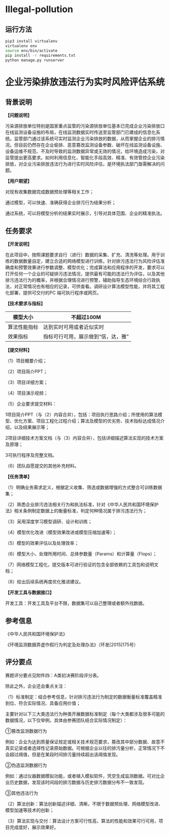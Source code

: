 # Illegal-pollution

## 运行方法

```sh
pip3 install virtualenv
virtualenv env
source env/bin/activate
pip install -r requirements.txt
python manage.py runserver
```

# 企业污染排放违法行为实时风险评估系统

## 背景说明

**【问题说明】**

污染源排放单位特别是国家重点监管的污染源排放单位基本已完成企业污染排放口在线监测设备设施的布局，在线监测数据实时传送至监管部门已建成的信息化系统。监管部门通过该系统可实时监测企业污染排放的数据，从而掌握企业的排污情况。但目前仍然存在企业偷排、恶意篡改监测设备参数、破坏在线监测设备设施、设备运维不规范、不及时导致的监测数据异常或无效的情况，给环境造成污染，对监管提出更高要求。如何利用信息化、智能化手段高效、精准、有效管控企业污染排放，对企业污染排放违法行为进行实时风险评估，是环境执法部门亟需解决的问题。

**【用户期望】**

对现有收集数据完成数据预处理等相关工作；

通过模型，可以快速、准确获得企业排污行为结果分析；

通过系统，可以将模型分析的结果实时展示，引导对具体范围、企业的精准执法。

## 任务要求

**【开发说明】**

在此项目中，按照课题要求自行（进行）数据的采集、扩充、清洗等处理。用于训练的数据数量自定，建立合适的网络模型进行训练，针对排污违法行为风险评估准确度和预警效果进行参数调整、模型优化；完成算法和应用程序的开发，要求可以打开任何一个企业的可疑排污违法情况，提供最有可能的违法行为评估，以及其他排污违法行为的概率，并根据合理情况进行预警，辅助指导生态环境综合行政执法，对正常情况也有相应的记录，可供查看。调研设计算法模型性能，并将其工程化部署，提供可交付的PC 端可执行程序或网页。

**【技术要求与指标】**

| 模型大小     | 不超过100M                         |
| ------------ | ---------------------------------- |
| 算法性能指标 | 达到实时可用或者近似实时           |
| 效果指标     | 指标可行可用，展示做到“信，达，雅” |

**【提交材料】**

（1）项目概要介绍；

（2）项目简介PPT；

（3）项目详细方案；

（4）项目演示视频；

（5）企业要求提交材料：

1项目简介PPT（与（2）内容合并），包括：项目执行思路介绍；所使用的算法模型、优化方案、项目工程化过程介绍；算法及模型的优劣势、技术指标达成情况介绍，以及结果展示等；

2项目详细技术方案文档（与（3）内容合并），包括详细描述算法实现的技术方案及原理；

3可执行程序及完整文档。

（6）团队自愿提交的其他补充材料。

**【任务清单】**

（1）明确业务需求定义，根据定义收集、筛选或数据增强的方式整合可训练数据集；

（2）熟悉企业排污违法相关行为和执法标准，针对《中华人民共和国环境保护法》相关条例制定数据上的衡量标准，判定何种情况属于排污违法行为；

（3）采用深度学习模型调研、设计和训练；

（4）模型优化改进（模型效果改进或模型压缩加速等）；

（5）模型的效果评估以及处理效率；

（6）模型大小、处理所用时间、总体参数量（Params）和计算量（Flops）；

（7）网络模型工程化，提交版本可进行验证的包含全部依赖的工具包和说明文档；

（8）给出后续系统再度优化推进建议。

**【开发工具与数据接口】**

开发工具：开发工具及平台不限，数据集可以自己整理或者额外找数据。

## 参考信息

《中华人民共和国环境保护法》

《环境监测数据弄虚作假行为判定及处理办法》（环发[2015]175号）

## 评分要点

赛题评分要点见附件四：A类初决赛阶段评分表。

除此之外，企业还会重点关注：

（1）标准制定：结合参考信息，针对排污违法行为制定的数据衡量标准覆盖精准到位、符合实际情况、具备应用价值；

主要针对以下三大类违法行为种类开展数据标准制定（每个大类都涉及很多可能的数据情况，以下仅举例，具体由参赛团队结合实际情况制定）：

①篡改监测数据行为

例如：企业为达到质量保证规定或相关技术规范要求，篡改其中部分数据、故意不真实记录或者选择性记录原始数据。可根据企业以往的排污量分析，正常情况下不会超过阈值，但是在某段时间排污量持续超出该阈值发现。

②伪造监测数据行为

例如：通过仪器数据模拟功能，或者植入模拟软件，凭空生成监测数据。可对比企业历史数据，发现该时间段的排污数据与历史排污数据分布不一致发现。

③其他违法行为

（2）算法创新：算法创新描述详细、清晰，不限于数据预处理、网络模型改进、模型加速等技术的创新；

（3）算法实现与交付：算法设计方案可行性高，算法的性能和效果可行可用，项目完成度好，展示效果好。